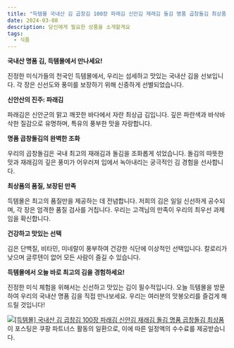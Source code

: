 ```yaml
---
title: "득템몰 국내산 김 곱창김 100장 파래김 신안김 재래김 돌김 명품 곱창돌김 최상품 구매 하기"
date: 2024-03-08
description: 당신에게 필요한 상품을 소개할게요
tags:
  - 식품
---
```

**국내산 명품 김, 득템몰에서 만나세요!**

진정한 미식가들의 천국인 득템몰에서, 우리는 섬세하고 맛있는 국내산 김을 선보입니다. 각 장은 신선도와 풍미를 보장하기 위해 신중하게 선별되었습니다.

**신안산의 진주: 파래김**

파래김은 신안군의 맑고 깨끗한 바다에서 자란 최상급 김입니다. 깊은 파란색과 바삭바삭한 질감으로 유명하며, 특유의 풍부한 맛을 자랑합니다.

**명품 곱창돌김의 완벽한 조화**

우리의 곱창돌김은 국내 최고의 재래김과 돌김을 조화롭게 섞었습니다. 돌김의 따뜻한 맛과 재래김의 깊은 풍미가 어우러져 입에서 녹아내리는 궁극적인 김 경험을 선사합니다.

**최상품의 품질, 보장된 만족**

득템몰은 최고의 품질만을 제공하는 데 전념합니다. 저희의 김은 일일 신선하게 공수되며, 각 장은 엄격한 품질 검사를 거칩니다. 우리는 고객님의 만족이 우리의 최우선 과제임을 확신합니다.

**건강하고 맛있는 선택**

김은 단백질, 비타민, 미네랄이 풍부하여 건강한 식단에 이상적인 선택입니다. 칼로리가 낮으며 글루텐이 없어 모든 사람이 즐길 수 있습니다.

**득템몰에서 오늘 바로 최고의 김을 경험하세요!**

진정한 미식 체험을 위해서는 신선하고 맛있는 김이 필수적입니다. 오늘 득템몰을 방문하여 우리의 국내산 명품 김을 직접 만나보세요. 우리는 여러분의 맛봉오리를 즐겁게 해드릴 것입니다!


[![[득템몰] 국내산 김 곱창김 100장 파래김 신안김 재래김 돌김 명품 곱창돌김 최상품](https://i.imgur.com/81F7uro.png#center)](https://link.coupang.com/re/AFFSDP?lptag=AF5033054&pageKey=7844834516&itemId=21365515231&vendorItemId=79940152825&traceid=V0-153-26b1ece7ef2ba2ab&clickBeacon=uay1HK0bOxdxNmaFubwQl7DJ1x6g8XSzXizeSIbbIhhXxwol6b-v2MUsD-SHCI14bMYBBjAfvNjR0AoZAof3r1KYAwlpw3M-1gYRgQMHYW4l-NJrlMCMai4lzHUjNLXP2vzZR7netx_7Rz6-L4DYV5-m6zTYJ3I4jKsPnyj14_Bsm8IdOYGaXBtSgH1wYHDrYU1QafsNVShomiGrPJQsiwEV4A62zL1Oj8y739mf3pmeKd2f9u2qvx4oQZf6q1U5PDO8DBFzysUxtCbu4QisY_7cLNwqw5KKWeyoUo-P22iUPbnG1yx7AiousfmGYEzRPocMq5_e63g_g9J9GCBIGBBecs6RkcpaSgLOFrpTCeSL-wD0YPpVDIRsfom8xdBj-iQXMPHag-JQKeYtS1rZaKWpf5PyANMD3PhmkaCseYvPW0Ihz0egcg8wFVHrgtRgiWp8DEXgnC7PYHmqc8dgnYXbbnHADjHhFSiZid60KvygK4yDqTpNtX0iWI9hTWi48IpL29E4X2UPC-es-BjbYlo9lJlrE6zJDIg67S2GVXHw22boYVLI0el3jC1b9ZMCO2GjbZg852gud6tLXd5DnNlWIRnmMKW_w9vpI3qEevVDMczHngv_42614n43WlKnpe3JuRizukEmf9dmr2StbtsAVuorR6AvZcQJX77LfWxm0nMByP2U_k7ZfQV-y5qR2TaAIKjA-OQAZYv4sBp9M_BkPQ9rZR0eF1293U8nQ7m6c6zTWJOhptu2t-JI5V5CxgTWtxLQootbPjKwj2uzs0P7DvmqRoJ6kiXeCcM5k2TByNpGKiL-RbH0GMNyAMtBUkrDll7NlWVJ_m9QR23ifBg5_U-mq67RGjF2zg0NoOMJpBX8Yx5TJl9DUJmdK9YKorhbLaa6mIBBB18kIhgGIc5vyNMSK8wwRclliQh4PxQV07RJVYgsP_Zvoqts0ldwdO6csmVPXxgEPBwWf_PXL3ilRK3QV7VIfZ2SaL6OX_8SF4Mb&requestid=20240308220402205051885580&token=31850C%7CMIXED)
이 포스팅은 쿠팡 파트너스 활동의 일환으로, 이에 따른 일정액의 수수료를 제공받습니다.


